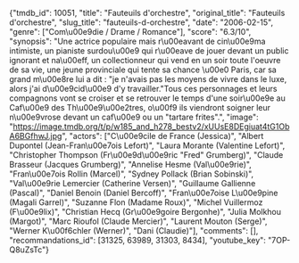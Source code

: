 {"tmdb_id": 10051, "title": "Fauteuils d'orchestre", "original_title": "Fauteuils d'orchestre", "slug_title": "fauteuils-d-orchestre", "date": "2006-02-15", "genre": ["Com\u00e9die / Drame / Romance"], "score": "6.3/10", "synopsis": "Une actrice populaire mais r\u00eavant de cin\u00e9ma intimiste, un pianiste surdou\u00e9 qui r\u00eave de jouer devant un public ignorant et na\u00eff, un collectionneur qui vend en un soir toute l'oeuvre de sa vie, une jeune provinciale qui tente sa chance \u00e0 Paris, car sa grand m\u00e8re lui a dit : \"je n'avais pas les moyens de vivre dans le luxe, alors j'ai d\u00e9cid\u00e9 d'y travailler.\"Tous ces personnages et leurs compagnons vont se croiser et se retrouver le temps d'une soir\u00e9e au Caf\u00e9 des Th\u00e9\u00e2tres, o\u00f9 ils viendront soigner leur n\u00e9vrose devant un caf\u00e9 ou un \"tartare frites\".", "image": "https://image.tmdb.org/t/p/w185_and_h278_bestv2/xUUsE8DEgiuat4tG1ObA6BGfhwJ.jpg", "actors": ["C\u00e9cile de France (Jessica)", "Albert Dupontel (Jean-Fran\u00e7ois Lefort)", "Laura Morante (Valentine Lefort)", "Christopher Thompson (Fr\u00e9d\u00e9ric \"Fred\" Grumberg)", "Claude Brasseur (Jacques Grumberg)", "Annelise Hesme (Val\u00e9rie)", "Fran\u00e7ois Rollin (Marcel)", "Sydney Pollack (Brian Sobinski)", "Val\u00e9rie Lemercier (Catherine Versen)", "Guillaume Gallienne (Pascal)", "Daniel Benoin (Daniel Bercoff)", "Fran\u00e7oise L\u00e9pine (Magali Garrel)", "Suzanne Flon (Madame Roux)", "Michel Vuillermoz (F\u00e9lix)", "Christian Hecq (Gr\u00e9goire Bergonhe)", "Julia Molkhou (Margot)", "Marc Rioufol (Claude Mercier)", "Laurent Mouton (Serge)", "Werner K\u00f6chler (Werner)", "Dani (Claudie)"], "comments": [], "recommandations_id": [31325, 63989, 31303, 8434], "youtube_key": "7OP-Q8uZsTc"}